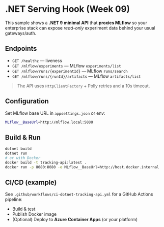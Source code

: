 # .NET Serving Hook (Week 09)

This sample shows a **.NET 9 minimal API** that **proxies MLflow** so your enterprise stack can expose *read-only* experiment data behind your usual gateways/auth.

## Endpoints
- `GET /healthz` — liveness
- `GET /mlflow/experiments` — MLflow `experiments/list`
- `GET /mlflow/runs/{experimentId}` — MLflow `runs/search`
- `GET /mlflow/runs/{runId}/artifacts` — MLflow `artifacts/list`

> The API uses `HttpClientFactory` + Polly retries and a 10s timeout.

## Configuration
Set MLflow base URL in `appsettings.json` or env:
```bash
MLflow__BaseUrl=http://mlflow.local:5000
```

## Build & Run
```bash
dotnet build
dotnet run
# or with Docker
docker build -t tracking-api:latest .
docker run -p 8080:8080 -e MLflow__BaseUrl=http://host.docker.internal:5000 tracking-api:latest
```

## CI/CD (example)
See `.github/workflows/ci-dotnet-tracking-api.yml` for a GitHub Actions pipeline:
- Build & test
- Publish Docker image
- (Optional) Deploy to **Azure Container Apps** (or your platform)
